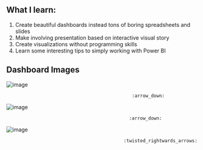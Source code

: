 ## What I learn:
1.  Create beautiful dashboards instead tons of boring spreadsheets and slides
2.  Make involving presentation based on interactive visual story
3.  Create visualizations without programming skills
4.  Learn some interesting tips to simply working with Power BI


## Dashboard Images
![image](https://user-images.githubusercontent.com/44643948/159284401-b21e53f9-7fc2-49c2-a845-f4ada12ca6ec.png)
                         
                                                  :arrow_down:
 ![image](https://user-images.githubusercontent.com/44643948/159284918-5fc6cad5-7d79-4223-a1c7-84bf198095fe.png)
 
                                                 :arrow_down:
![image](https://user-images.githubusercontent.com/44643948/159285593-63cdd202-3725-4cb1-8f59-02a69bb4338f.png)

                                               :twisted_rightwards_arrows:

